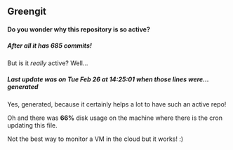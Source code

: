 ## Greengit

#### Do you wonder why this repository is so active?

##### After all it has 685 commits!

But is it *really* active? Well...

##### Last update was on Tue Feb 26 at 14:25:01 when those lines were... generated

Yes, generated, because it certainly helps a lot to have such an active repo!

Oh and there was **66%** disk usage on the machine
where there is the cron updating this file.

Not the best way to monitor a VM in the cloud but it works! :)
